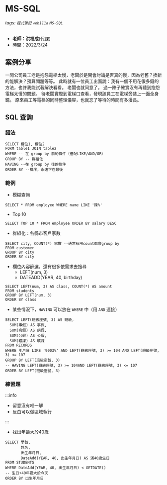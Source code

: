 # MS-SQL

###### tags: `程式筆記` `web111a` `MS-SQL`

* **老師：洪福成**(代課)
* 時間：2022/3/24

## 案例分享

一間公司員工老是抱怨電梯太慢，老闆於是開會討論是否真的慢，因為老舊？換新的能解決？預算問題等等。
此時就有一位員工出面說：我有一個不用花很多錢的方法，也許我能試著解決看看。
老闆也就同意了。
過一陣子確實沒有再聽到抱怨電梯太慢的問題。
待老闆實際到電梯口查看，發現該員工在電梯旁裝上一面全身鏡。
原來員工等電梯的同時整理儀容，也就忘了等待的時間有多漫長。

## SQL 查詢

### 語法

```sql=
SELECT 欄位1, 欄位2
FORM table1 JOIN table2
WHERE -- 在 group by 前的條件（搭配LIKE/AND/OR）
GROUP BY -- 群組化
HAVING --在 group by 後的條件
ORDER BY --排序，永遠下在最後
```

### 範例

* 模糊查詢

```sql=
SELECT * FROM employee WHERE name LIKE '陳%'
```

* Top 10

```sql=
SELECT TOP 10 * FROM employee ORDER BY salary DESC
```

* 群組化：各縣市客戶家數

```sql=
SELECT city, COUNT(*) 家數 --通常有用count都會group by
FROM customer
GROUP BY city
ORDER BY city
```

* 欄位內容篩選，還有很多依需求去搜尋
  * LEFT(num, 3)
  * DATEADD(YEAR, 40, birthday)

```sql=
SELECT LEFT(num, 3) AS class, COUNT(*) AS amount
FROM students
GROUP BY LEFT(num, 3)
ORDER BY class
```

* 某些情況下，`HAVING` 可以放在 `WHERE` 中（用 `AND` 連接）

```sql=
SELECT LEFT(班級座號, 3) AS 班級,
  SUM(事假) AS 事假,
  SUM(病假) AS 病假,
  SUM(公假) AS 公假,
  SUM(曠課) AS 曠課
FROM RECORDS
WHERE 年月日 LIKE '9003%' AND LEFT(班級座號, 3) >= 104 AND LEFT(班級座號, 3) <= 107
GROUP BY LEFT(班級座號, 3)
-- HAVING LEFT(班級座號, 3) >= 104AND LEFT(班級座號, 3) <= 107
ORDER BY LEFT(班級座號, 3)
```

### 練習題

:::info

* 留意沒有唯一解
* 反白可以做區域執行

:::

* 找出年齡大於40歲

```sql=
SELECT 學號, 
       姓名, 
       出生年月日, 
       DateAdd(YEAR, 40, 出生年月日) AS 滿40歲生日
FROM STUDENTS
WHERE DateAdd(YEAR, 40, 出生年月日) < GETDATE()
-- 生日+40年要大於今天
ORDER BY 出生年月日
```
